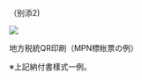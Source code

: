（别添2)

![](https://www.nta.go.jp/tmp/2e8ce8fa-98d9-48e8-a41c-12d6cea3bf38/images/7d4ad305c76e1d51d6020c2d5e7aaef2f8ad5ef36fb2b66988b1f7e52dbc0d23.jpg)

地方税統QR印刷（MPN標帐票の例）

※上記納付書樣式一例。